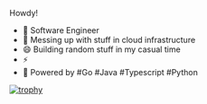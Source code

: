 Howdy!

- 🔭 Software Engineer 
- 🤔 Messing up with stuff in cloud infrastructure
- 😄 Building random stuff in my casual time
- ⚡ 
- 💬 Powered by #Go #Java #Typescript #Python


[![trophy](https://github-profile-trophy.vercel.app/?username=ydzhou&row=1&column=4)](https://github.com/ryo-ma/github-profile-trophy)
